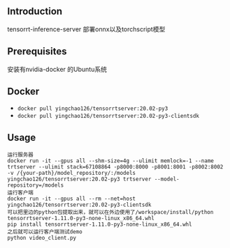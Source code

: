 ## Introduction
tensorrt-inference-server 部署onnx以及torchscript模型

## Prerequisites
安装有nvidia-docker 的Ubuntu系统

## Docker
- `docker pull yingchao126/tensorrtserver:20.02-py3`
- `docker pull yingchao126/tensorrtserver:20.02-py3-clientsdk`

## Usage

```
运行服务器
docker run -it --gpus all --shm-size=4g --ulimit memlock=-1 --name trtserver --ulimit stack=67108864 -p8000:8000 -p8001:8001 -p8002:8002 -v /{your-path}/model_repository/:/models yingchao126/tensorrtserver:20.02-py3 trtserver --model-repository=/models
运行客户端
docker run -it --gpus all --rm --net=host yingchao126/tensorrtserver:20.02-py3-clientsdk
可以把里边的python包提取出来，就可以在外边使用了/workspace/install/python tensorrtserver-1.11.0-py3-none-linux_x86_64.whl
pip install tensorrtserver-1.11.0-py3-none-linux_x86_64.whl
之后就可以运行客户端测试demo
python video_client.py

```
